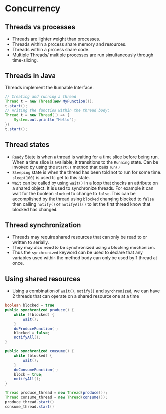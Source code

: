 # Concurrency 

## Threads vs processes
* Threads are lighter weight than processes.
* Threads within a process share memory and resources. 
* Threads within a process share code. 
* Multiple Threads/ multiple processes are run simultaneously through time-slicing. 

## Threads in Java
Threads implement the Runnable Interface. 

```java
// Creating and running a thread
Thread t = new Thread(new MyFunction());
t.start();
// Writing the function within the thread body: 
Thread t = new Thread(() => {
    System.out.println("Hello");
})
t.start();
```

## Thread states 
* `Ready` State is when a thread is waiting for a time slice before being run. When a time slice is available, it transitions to the `Running` state. Can be invoked by using the `start()` method that calls `run()`
* `Sleeping` state is when the thread has been told not to run for some time. `sleep(100)` is used to get to this state. 
* `Wait` can be called by using `wait()` in a loop that checks an attribute on a shared object. It is used to synchronize threads. For example it can wait for the boolean `blocked` to change to `false`. This can be accomplished by the thread using `blocked` changing blocked to `false` then calling `notify()` or `notifyAll()` to let the first thread know that blocked has changed.


## Thread synchronization

* Threads may require shared resources that can only be read to or written to serially. 
* They may also need to be synchronized using a blocking mechanism. 
* Thus the `synchronized` keyword can be used to declare that any variables used within the method body can only be used by 1 thread at once. 

## Using shared resources

* Using a combination of `wait()`, `notify()` and `synchronized`, we can have 2 threads that can operate on a shared resource one at a time

```java
boolean blocked = true;
public synchronized produce() {
    while (!blocked) {
        wait();
    }
    doProduceFunction();
    blocked = false;
    notifyAll();
}

public synchronized consume() {
    while (blocked) {
        wait();
    }
    doConsumeFunction();
    block = true;
    notifyAll();
}

Thread produce_thread = new Thread(produce());
Thread consume_thread = new Thread(consume());
produce_thread.start();
consume_thread.start(); 

```